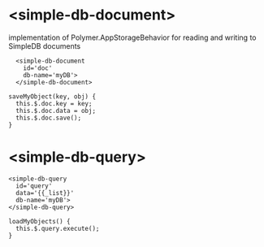 # \<simple-db-document\>

implementation of Polymer.AppStorageBehavior for reading and writing to SimpleDB documents

```
  <simple-db-document
    id='doc'
    db-name='myDB'>
  </simple-db-document>
```

```
saveMyObject(key, obj) {
  this.$.doc.key = key;
  this.$.doc.data = obj;
  this.$.doc.save();
}
```

# \<simple-db-query\>

```
<simple-db-query
  id='query'
  data='{{_list}}'
  db-name='myDB'>
</simple-db-query>
```

```
loadMyObjects() {
  this.$.query.execute();
}
```

